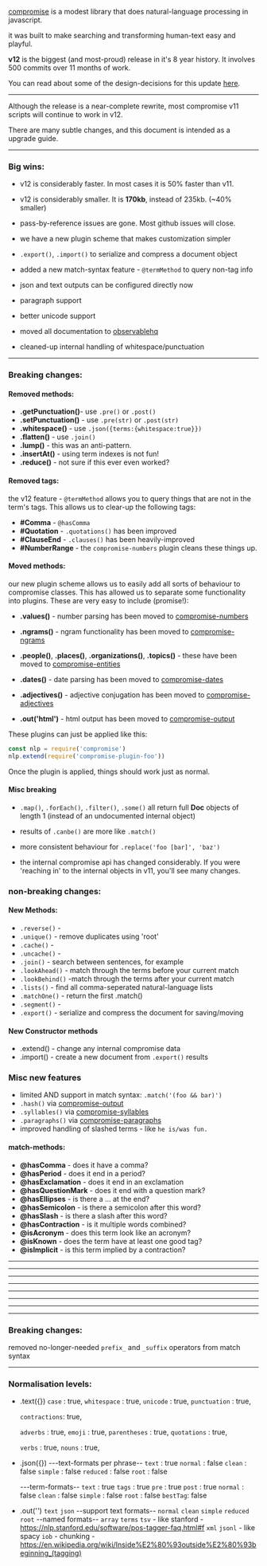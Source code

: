 [compromise](https://github.com/spencermountain/compromise) is a modest library that does natural-language processing in javascript.

it was built to make searching and transforming human-text easy and playful.

**v12** is the biggest (and most-proud) release in it's 8 year history. It involves 500 commits over 11 months of work.

You can read about some of the design-decisions for this update [here](https://medium.com/@spencermountain/compromise-in-2019-e7d0ca703320).

---

Although the release is a near-complete rewrite, most compromise v11 scripts will continue to work in v12.

There are many subtle changes, and this document is intended as a upgrade guide.

---

### Big wins:

- v12 is considerably faster. In most cases it is 50% faster than v11.

- v12 is considerably smaller. It is **170kb**, instead of 235kb. (~40% smaller)

- pass-by-reference issues are gone. Most github issues will close.

- we have a new plugin scheme that makes customization simpler

- `.export()`, `.import()` to serialize and compress a document object

- added a new match-syntax feature - `@termMethod` to query non-tag info

- json and text outputs can be configured directly now

- paragraph support

- better unicode support

- moved all documentation to [observablehq](https://observablehq.com/collection/@spencermountain/nlp-compromise)

- cleaned-up internal handling of whitespace/punctuation

---

### Breaking changes:

#### Removed methods:

- **.getPunctuation()**- use `.pre()` or `.post()`
- **.setPunctuation()** - use `.pre(str)` or `.post(str)`
- **.whitespace()** - use `.json({terms:{whitespace:true}})`
- **.flatten()** - use `.join()`
- **.lump()** - this was an anti-pattern.
- **.insertAt()** - using term indexes is not fun!
- **.reduce()** - not sure if this ever even worked?

#### Removed tags:

the v12 feature - `@termMethod` allows you to query things that are not in the term's tags. This allows us to clear-up the following tags:

- **#Comma** - `@hasComma`
- **#Quotation** - `.quotations()` has been improved
- **#ClauseEnd** - `.clauses()` has been heavily-improved
- **#NumberRange** - the `compromise-numbers` plugin cleans these things up.

#### Moved methods:

our new plugin scheme allows us to easily add all sorts of behaviour to compromise classes. This has allowed us to separate some functionality into plugins. These are very easy to include (promise!):

- **.values()** - number parsing has been moved to [compromise-numbers](https://github.com/spencermountain/compromise/tree/master/plugins/numbers)

- **.ngrams()** - ngram functionality has been moved to [compromise-ngrams](https://github.com/spencermountain/compromise/tree/master/plugins/ngrams)

- **.people()**, **.places()**, **.organizations()**, **.topics()** - these have been moved to [compromise-entities](https://github.com/spencermountain/compromise/tree/master/plugins/entities)

- **.dates()** - date parsing has been moved to [compromise-dates](https://github.com/spencermountain/compromise/tree/master/plugins/dates)

- **.adjectives()** - adjective conjugation has been moved to [compromise-adjectives](https://github.com/spencermountain/compromise/tree/master/plugins/adjectives)

- **.out('html')** - html output has been moved to [compromise-output](https://github.com/spencermountain/compromise/tree/master/plugins/output)

These plugins can just be applied like this:

```js
const nlp = require('compromise')
nlp.extend(require('compromise-plugin-foo'))
```

Once the plugin is applied, things should work just as normal.

#### Misc breaking

- `.map()`, `.forEach()`, `.filter()`, `.some()` all return full **Doc** objects of length 1 (instead of an undocumented internal object)

- results of `.canbe()` are more like `.match()`

- more consistent behaviour for `.replace('foo [bar]', 'baz')`

- the internal compromise api has changed considerably. If you were 'reaching in' to the internal objects in v11, you'll see many changes.

### non-breaking changes:

#### New Methods:

- `.reverse()` -
- `.unique()` - remove duplicates using 'root'
  <!-- - `.wordcount()` -  -->
- `.cache()` -
- `.uncache()` -
- `.join()` - search between sentences, for example
- `.lookAhead()` - match through the terms before your current match
- `.lookBehind()` -match through the terms after your current match
- `.lists()` - find all comma-seperated natural-language lists
- `.matchOne()` - return the first .match()
- `.segment()` -
- `.export()` - serialize and compress the document for saving/moving

#### New Constructor methods

- .extend() - change any internal compromise data
- .import() - create a new document from `.export()` results

### Misc new features

- limited AND support in match syntax: `.match('(foo && bar)')`
- `.hash()` via [compromise-output](https://github.com/spencermountain/compromise/tree/master/plugins/output)
- `.syllables()` via [compromise-syllables](https://github.com/spencermountain/compromise/tree/master/plugins/syllables)
- `.paragraphs()` via [compromise-paragraphs](https://github.com/spencermountain/compromise/tree/master/plugins/paragraphs)
- improved handling of slashed terms - like `he is/was fun.`

#### match-methods:

- **@hasComma** - does it have a comma?
- **@hasPeriod** - does it end in a period?
- **@hasExclamation** - does it end in an exclamation
- **@hasQuestionMark** - does it end with a question mark?
- **@hasEllipses** - is there a ... at the end?
- **@hasSemicolon** - is there a semicolon after this word?
- **@hasSlash** - is there a slash after this word?
- **@hasContraction** - is it multiple words combined?
- **@isAcronym** - does this term look like an acronym?
- **@isKnown** - does the term have at least one good tag?
- **@isImplicit** - is this term implied by a contraction?

---

---

---

---

---

---

---

---

### Breaking changes:

<!-- - `.text()` input parameter changes -->
<!-- cleaned-up various `.data()` results -->

removed no-longer-needed `prefix_` and `_suffix` operators from match syntax

---

### Normalisation levels:

- .text({})
  `case` : true,
  `whitespace` : true,
  `unicode` : true,
  `punctuation` : true,

  `contractions`: true,

  `adverbs` : true,
  `emoji` : true,
  `parentheses` : true,
  `quotations` : true,

  `verbs` : true,
  `nouns` : true,

- .json({})
  ---text-formats per phrase--
  `text` : true
  `normal` : false
  `clean` : false
  `simple` : false
  `reduced` : false
  `root` : false

  ---term-formats--
  `text` : true
  `tags` : true
  `pre` : true
  `post` : true
  `normal` : false
  `clean` : false
  `simple` : false
  `root` : false
  `bestTag`: false

* .out('')
  `text`
  `json`
  --support text formats--
  `normal`
  `clean`
  `simple`
  `reduced`
  `root`
  --named formats--
  `array`
  `terms`
  `tsv` - like stanford -https://nlp.stanford.edu/software/pos-tagger-faq.html#f
  `xml`
  `jsonl` - like spacy
  `iob` - chunking - https://en.wikipedia.org/wiki/Inside%E2%80%93outside%E2%80%93beginning_(tagging)

